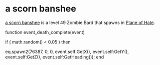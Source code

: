 # a scorn banshee



[a scorn banshee](/npc/76302) is a level 49 Zombie Bard that spawns in [Plane of Hate](/zone/76).

function event_death_complete(event)



if ( math.random() < 0.05 ) then


eq.spawn2(76387, 0, 0, event.self:GetX(), event.self:GetY(), event.self:GetZ(), event.self:GetHeading());
end
